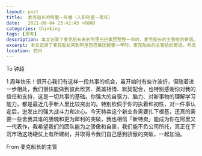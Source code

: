 ```yaml
---
layout: post
title:  麦克船长的阿里一年香（入职阿里一周年）
date:   2021-06-04 23:42:43 +0800
categories: thinking
tags: [思考]
description: 本文记录了麦克船长来到阿里巴巴集团整整一年时，麦克船长的主管给的寄语。考虑到公司商业敏感问题，做了一定的删节。现记录于此，用于以后的回顾。
excerpt: 本文记录了麦克船长来到阿里巴巴集团整整一年时，麦克船长的主管给的寄语。考虑到公司商业敏感问题，做了一定的删节。现记录于此，用于以后的回顾。
location: 杭州
---
```


To 钟超

1 周年快乐！很开心我们有这样一段共事的机会，虽开始时有些许波折，但随着进一步相处，我们很快能做到彼此欣赏、英雄相惜、默契配合，也特别感谢你对我的信任和支持，这是一切共事的基础。你强大的自驱力、脑力、对新事物的理解学习能力，都是最近几手新人里比较突出的。特别钦佩于你的执着和初性，对一件事认定后，迸发出的强大战斗力和决心。今天特卖这个新业务需要扎下根基，还真的需要一些舍我其谁的胆魄和更为犀利的突破，我也相信「新特卖」能成为你在阿里又一代表作，我希望我们的团队能为之骄傲和自豪，我们能不负公司所托，真正在下沉市场这场硬仗上有所建树，井取得令我们自己感到骄傲的突破，一起加油。

From 麦克船长的主管